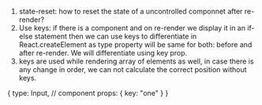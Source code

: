 1. state-reset: how to reset the state of a uncontrolled componnet after re-render?
2. Use keys: if there is a component and on re-render we display it in an if-else statement then we can use keys to differentiate in React.createElement as type property will be same for both: before and after re-render. We will differentiate using key prop.
3. keys are used while rendering array of elements as well, in case there is any change in order, we can not calculate the correct position without keys.

{
    type: Input, // component
    props: {
        key: "one"
    }
}   